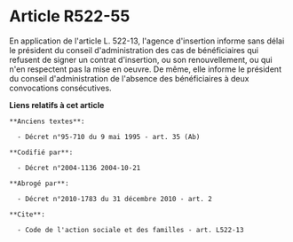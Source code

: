 # Article R522-55

En application de l'article L. 522-13, l'agence d'insertion informe sans délai le président du conseil d'administration des
cas de bénéficiaires qui refusent de signer un contrat d'insertion, ou son renouvellement, ou qui n'en respectent pas la mise
en oeuvre. De même, elle informe le président du conseil d'administration de l'absence des bénéficiaires à deux convocations
consécutives.

**Liens relatifs à cet article**

	**Anciens textes**:

	  - Décret n°95-710 du 9 mai 1995 - art. 35 (Ab)

	**Codifié par**:

	  - Décret n°2004-1136 2004-10-21

	**Abrogé par**:

	  - Décret n°2010-1783 du 31 décembre 2010 - art. 2

	**Cite**:

	  - Code de l'action sociale et des familles - art. L522-13
